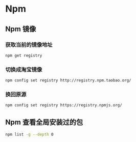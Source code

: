 # Npm  

## Npm 镜像
### 获取当前的镜像地址
```bash
npm get registry 
```
### 切换成淘宝镜像
```bash
npm config set registry http://registry.npm.taobao.org/
```
### 换回原源
```bash
npm config set registry https://registry.npmjs.org/
```

## Npm 查看全局安装过的包
```bash
npm list -g --depth 0
```
